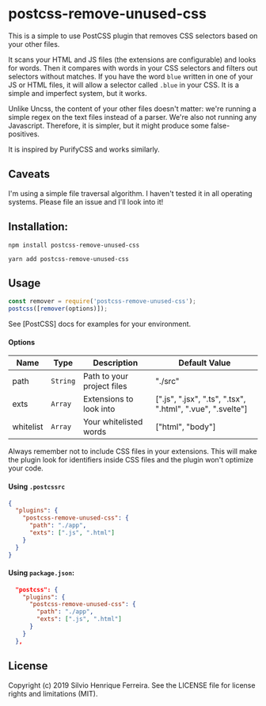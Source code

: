 # postcss-remove-unused-css

This is a simple to use PostCSS plugin that removes CSS selectors based on your other files.

It scans your HTML and JS files (the extensions are configurable) and looks for words. Then it compares with words in your CSS selectors and filters out selectors without matches. If you have the word `blue` written in one of your JS or HTML files, it will allow a selector called `.blue` in your CSS. It is a simple and imperfect system, but it works.

Unlike Uncss, the content of your other files doesn't matter: we're running a simple regex on the text files instead of a parser. We're also not running any Javascript. Therefore, it is simpler, but it might produce some false-positives.

It is inspired by PurifyCSS and works similarly.

## Caveats

I'm using a simple file traversal algorithm. I haven't tested it in all operating systems. Please file an issue and I'll look into it!

## Installation:

```
npm install postcss-remove-unused-css
```

```
yarn add postcss-remove-unused-css
```

## Usage

```js
const remover = require('postcss-remove-unused-css');
postcss([remover(options)]);
```

See [PostCSS] docs for examples for your environment.

#### Options

| Name      | Type     | Description                | Default Value                                              |
| --------- | -------- | -------------------------- | ---------------------------------------------------------- |
| path      | `String` | Path to your project files | "./src"                                                    |
| exts      | `Array`  | Extensions to look into    | [".js", ".jsx", ".ts", ".tsx", ".html", ".vue", ".svelte"] |
| whitelist | `Array`  | Your whitelisted words     | ["html", "body"]                                           |

Always remember not to include CSS files in your extensions. This will make the plugin look for identifiers inside CSS files and the plugin won't optimize your code.

#### Using `.postcssrc`

```json
{
  "plugins": {
    "postcss-remove-unused-css": {
      "path": "./app",
      "exts": [".js", ".html"]
    }
  }
}
```

#### Using `package.json`:

```json
  "postcss": {
    "plugins": {
      "postcss-remove-unused-css": {
        "path": "./app",
        "exts": [".js", ".html"]
      }
    }
  },
```

## License

Copyright (c) 2019 Silvio Henrique Ferreira. See the LICENSE file for license rights and limitations (MIT).

